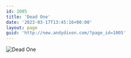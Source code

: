```yaml
---
id: 1005
title: 'Dead One'
date: '2023-03-17T13:45:16+00:00'
layout: page
guid: 'http://new.andydixon.com/?page_id=1005'
---
```


![Dead One](https://i0.wp.com/assets.g8x2.ldn.idrivee2-23.com/posters/Dead%20One%2001.jpg?w=1200&ssl=1 "Dead One")